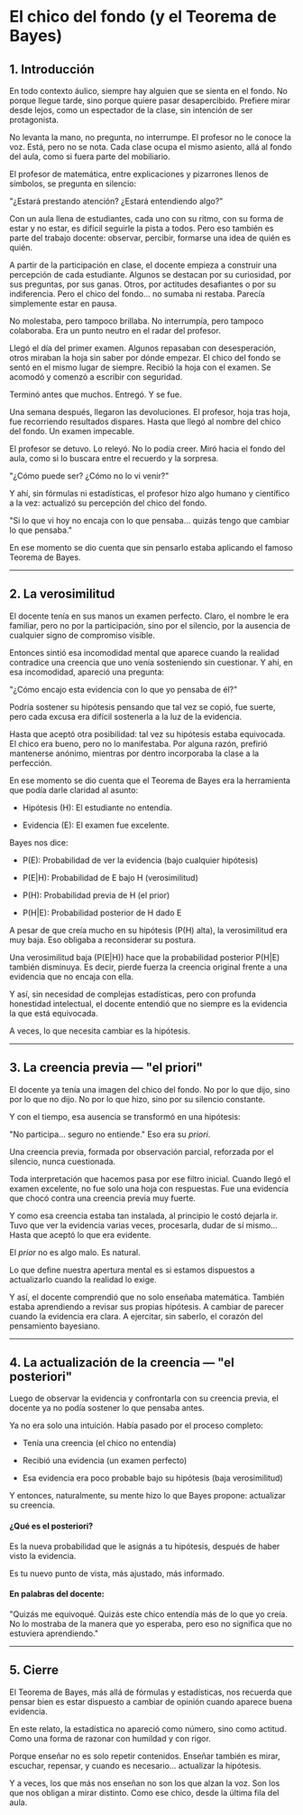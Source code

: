 # El chico del fondo (y el Teorema de Bayes)

## 1. Introducción

En todo contexto áulico, siempre hay alguien que se sienta en el fondo. No porque llegue tarde, sino porque quiere pasar desapercibido. Prefiere mirar desde lejos, como un espectador de la clase, sin intención de ser protagonista.

No levanta la mano, no pregunta, no interrumpe. El profesor no le conoce la voz. Está, pero no se nota. Cada clase ocupa el mismo asiento, allá al fondo del aula, como si fuera parte del mobiliario.

El profesor de matemática, entre explicaciones y pizarrones llenos de símbolos, se pregunta en silencio:

"¿Estará prestando atención? ¿Estará entendiendo algo?"

Con un aula llena de estudiantes, cada uno con su ritmo, con su forma de estar y no estar, es difícil seguirle la pista a todos. Pero eso también es parte del trabajo docente: observar, percibir, formarse una idea de quién es quién.

A partir de la participación en clase, el docente empieza a construir una percepción de cada estudiante. Algunos se destacan por su curiosidad, por sus preguntas, por sus ganas. Otros, por actitudes desafiantes o por su indiferencia. Pero el chico del fondo... no sumaba ni restaba. Parecía simplemente estar en pausa.

No molestaba, pero tampoco brillaba. No interrumpía, pero tampoco colaboraba. Era un punto neutro en el radar del profesor.

Llegó el día del primer examen. Algunos repasaban con desesperación, otros miraban la hoja sin saber por dónde empezar. El chico del fondo se sentó en el mismo lugar de siempre. Recibió la hoja con el examen. Se acomodó y comenzó a escribir con seguridad.

Terminó antes que muchos. Entregó. Y se fue.

Una semana después, llegaron las devoluciones. El profesor, hoja tras hoja, fue recorriendo resultados dispares. Hasta que llegó al nombre del chico del fondo. Un examen impecable.

El profesor se detuvo. Lo releyó. No lo podía creer. Miró hacia el fondo del aula, como si lo buscara entre el recuerdo y la sorpresa.

"¿Cómo puede ser? ¿Cómo no lo vi venir?"

Y ahí, sin fórmulas ni estadísticas, el profesor hizo algo humano y científico a la vez: actualizó su percepción del chico del fondo.

"Si lo que vi hoy no encaja con lo que pensaba... quizás tengo que cambiar lo que pensaba."

En ese momento se dio cuenta que sin pensarlo estaba aplicando el famoso Teorema de Bayes.

***

## 2. La verosimilitud

El docente tenía en sus manos un examen perfecto. Claro, el nombre le era familiar, pero no por la participación, sino por el silencio, por la ausencia de cualquier signo de compromiso visible.

Entonces sintió esa incomodidad mental que aparece cuando la realidad contradice una creencia que uno venía sosteniendo sin cuestionar. Y ahí, en esa incomodidad, apareció una pregunta:

"¿Cómo encajo esta evidencia con lo que yo pensaba de él?"

Podría sostener su hipótesis pensando que tal vez se copió, fue suerte, pero cada excusa era difícil sostenerla a la luz de la evidencia.

Hasta que aceptó otra posibilidad: tal vez su hipótesis estaba equivocada. El chico era bueno, pero no lo manifestaba. Por alguna razón, prefirió mantenerse anónimo, mientras por dentro incorporaba la clase a la perfección.

En ese momento se dio cuenta que el Teorema de Bayes era la herramienta que podía darle claridad al asunto:

* Hipótesis (H): El estudiante no entendía.

* Evidencia (E): El examen fue excelente.

Bayes nos dice:

* P(E): Probabilidad de ver la evidencia (bajo cualquier hipótesis)

* P(E|H): Probabilidad de E bajo H (verosimilitud)

* P(H): Probabilidad previa de H (el prior)

* P(H|E): Probabilidad posterior de H dado E

A pesar de que creía mucho en su hipótesis (P(H) alta), la verosimilitud era muy baja. Eso obligaba a reconsiderar su postura.

Una verosimilitud baja (P(E|H)) hace que la probabilidad posterior P(H|E) también disminuya. Es decir, pierde fuerza la creencia original frente a una evidencia que no encaja con ella.

Y así, sin necesidad de complejas estadísticas, pero con profunda honestidad intelectual, el docente entendió que no siempre es la evidencia la que está equivocada.

A veces, lo que necesita cambiar es la hipótesis.

***

## 3. La creencia previa — "el priori"

El docente ya tenía una imagen del chico del fondo. No por lo que dijo, sino por lo que no dijo. No por lo que hizo, sino por su silencio constante.

Y con el tiempo, esa ausencia se transformó en una hipótesis:

"No participa... seguro no entiende." Eso era su _priori_.

Una creencia previa, formada por observación parcial, reforzada por el silencio, nunca cuestionada.

Toda interpretación que hacemos pasa por ese filtro inicial. Cuando llegó el examen excelente, no fue solo una hoja con respuestas. Fue una evidencia que chocó contra una creencia previa muy fuerte.

Y como esa creencia estaba tan instalada, al principio le costó dejarla ir. Tuvo que ver la evidencia varias veces, procesarla, dudar de sí mismo... Hasta que aceptó lo que era evidente.

El _prior_ no es algo malo. Es natural.

Lo que define nuestra apertura mental es si estamos dispuestos a actualizarlo cuando la realidad lo exige.

Y así, el docente comprendió que no solo enseñaba matemática. También estaba aprendiendo a revisar sus propias hipótesis. A cambiar de parecer cuando la evidencia era clara. A ejercitar, sin saberlo, el corazón del pensamiento bayesiano.

***

## 4. La actualización de la creencia — "el posteriori"

Luego de observar la evidencia y confrontarla con su creencia previa, el docente ya no podía sostener lo que pensaba antes.

Ya no era solo una intuición. Había pasado por el proceso completo:

* Tenía una creencia (el chico no entendía)

* Recibió una evidencia (un examen perfecto)

* Esa evidencia era poco probable bajo su hipótesis (baja verosimilitud)

Y entonces, naturalmente, su mente hizo lo que Bayes propone: actualizar su creencia.

#### ¿Qué es el posteriori?

Es la nueva probabilidad que le asignás a tu hipótesis, después de haber visto la evidencia.

Es tu nuevo punto de vista, más ajustado, más informado.

#### En palabras del docente:

"Quizás me equivoqué. Quizás este chico entendía más de lo que yo creía. No lo mostraba de la manera que yo esperaba, pero eso no significa que no estuviera aprendiendo."

***

## 5. Cierre

El Teorema de Bayes, más allá de fórmulas y estadísticas, nos recuerda que pensar bien es estar dispuesto a cambiar de opinión cuando aparece buena evidencia.

En este relato, la estadística no apareció como número, sino como actitud. Como una forma de razonar con humildad y con rigor.

Porque enseñar no es solo repetir contenidos. Enseñar también es mirar, escuchar, repensar, y cuando es necesario... actualizar la hipótesis.

Y a veces, los que más nos enseñan no son los que alzan la voz. Son los que nos obligan a mirar distinto. Como ese chico, desde la última fila del aula.
